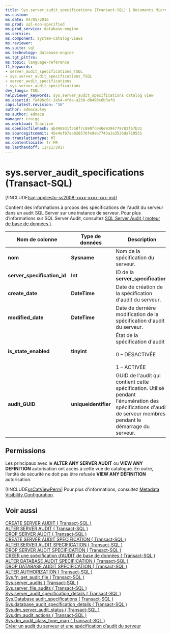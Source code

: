 ```yaml
---
title: Sys.server_audit_specifications (Transact-SQL) | Documents Microsoft
ms.custom: 
ms.date: 04/05/2016
ms.prod: sql-non-specified
ms.prod_service: database-engine
ms.service: 
ms.component: system-catalog-views
ms.reviewer: 
ms.suite: sql
ms.technology: database-engine
ms.tgt_pltfrm: 
ms.topic: language-reference
f1_keywords:
- server_audit_specifications_TSQL
- sys.server_audit_specifications_TSQL
- server_audit_specifications
- sys.server_audit_specifications
dev_langs: TSQL
helpviewer_keywords: sys.server_audit_specifications catalog view
ms.assetid: fa496c6c-2a54-4fda-a238-db490c6b3afd
caps.latest.revision: "16"
author: edmacauley
ms.author: edmaca
manager: craigg
ms.workload: Inactive
ms.openlocfilehash: ab490931f358f7c890fc040e9394779703f67b31
ms.sourcegitcommit: 45e4efb7aa828578fe9eb7743a1a3526da719555
ms.translationtype: MT
ms.contentlocale: fr-FR
ms.lasthandoff: 11/21/2017
---
```

# <a name="sysserverauditspecifications-transact-sql"></a>sys.server_audit_specifications (Transact-SQL)
[!INCLUDE[tsql-appliesto-ss2008-xxxx-xxxx-xxx-md](../../includes/tsql-appliesto-ss2008-xxxx-xxxx-xxx-md.md)]

  Contient des informations à propos des spécifications de l'audit du serveur dans un audit SQL Server sur une instance de serveur. Pour plus d’informations sur SQL Server Audit, consultez [SQL Server Audit &#40; moteur de base de données &#41;](../../relational-databases/security/auditing/sql-server-audit-database-engine.md).  
  
|Nom de colonne|Type de données|Description|  
|-----------------|---------------|-----------------|  
|**nom**|**Sysname**|Nom de la spécification du serveur.|  
|**server_specification_id**|**Int**|ID de la **server_specification**.|  
|**create_date**|**DateTime**|Date de création de la spécification d'audit du serveur.|  
|**modified_date**|**DateTime**|Date de dernière modification de la spécification d'audit du serveur.|  
|**is_state_enabled**|**tinyint**|État de la spécification d'audit :<br /><br /> 0 – DÉSACTIVÉE<br /><br /> 1 – ACTIVÉE|  
|**audit_GUID**|**uniqueidentifier**|GUID de l'audit qui contient cette spécification. Utilisé pendant l'énumération des spécifications d'audit de serveur membres pendant le démarrage du serveur.|  
  
## <a name="permissions"></a>Permissions  
 Les principaux avec le **ALTER ANY SERVER AUDIT** ou **VIEW ANY DEFINITION** autorisation ont accès à cette vue de catalogue. En outre, l’entité de sécurité ne doit pas être refusée **VIEW ANY DEFINITION** autorisation.  
  
 [!INCLUDE[ssCatViewPerm](../../includes/sscatviewperm-md.md)] Pour plus d'informations, consultez [Metadata Visibility Configuration](../../relational-databases/security/metadata-visibility-configuration.md).  
  
## <a name="see-also"></a>Voir aussi  
 [CREATE SERVER AUDIT &#40; Transact-SQL &#41;](../../t-sql/statements/create-server-audit-transact-sql.md)   
 [ALTER SERVER AUDIT &#40; Transact-SQL &#41;](../../t-sql/statements/alter-server-audit-transact-sql.md)   
 [DROP SERVER AUDIT &#40; Transact-SQL &#41;](../../t-sql/statements/drop-server-audit-transact-sql.md)   
 [CREATE SERVER AUDIT SPECIFICATION &#40; Transact-SQL &#41;](../../t-sql/statements/create-server-audit-specification-transact-sql.md)   
 [ALTER SERVER AUDIT SPECIFICATION &#40; Transact-SQL &#41;](../../t-sql/statements/alter-server-audit-specification-transact-sql.md)   
 [DROP SERVER AUDIT SPECIFICATION &#40; Transact-SQL &#41;](../../t-sql/statements/drop-server-audit-specification-transact-sql.md)   
 [CRÉER une spécification d’AUDIT de base de données &#40; Transact-SQL &#41;](../../t-sql/statements/create-database-audit-specification-transact-sql.md)   
 [ALTER DATABASE AUDIT SPECIFICATION &#40; Transact-SQL &#41;](../../t-sql/statements/alter-database-audit-specification-transact-sql.md)   
 [DROP DATABASE AUDIT SPECIFICATION &#40; Transact-SQL &#41;](../../t-sql/statements/drop-database-audit-specification-transact-sql.md)   
 [ALTER AUTHORIZATION &#40; Transact-SQL &#41;](../../t-sql/statements/alter-authorization-transact-sql.md)   
 [Sys.fn_get_audit_file &#40; Transact-SQL &#41;](../../relational-databases/system-functions/sys-fn-get-audit-file-transact-sql.md)   
 [Sys.server_audits &#40; Transact-SQL &#41;](../../relational-databases/system-catalog-views/sys-server-audits-transact-sql.md)   
 [Sys.server_file_audits &#40; Transact-SQL &#41;](../../relational-databases/system-catalog-views/sys-server-file-audits-transact-sql.md)   
 [Sys.server_audit_specification_details &#40; Transact-SQL &#41;](../../relational-databases/system-catalog-views/sys-server-audit-specification-details-transact-sql.md)   
 [Sys.Database audit_specifications &#40; Transact-SQL &#41;](../../relational-databases/system-catalog-views/sys-database-audit-specifications-transact-sql.md)   
 [Sys.database_audit_specification_details &#40; Transact-SQL &#41;](../../relational-databases/system-catalog-views/sys-database-audit-specification-details-transact-sql.md)   
 [Sys.dm_server_audit_status &#40; Transact-SQL &#41;](../../relational-databases/system-dynamic-management-views/sys-dm-server-audit-status-transact-sql.md)   
 [Sys.dm_audit_actions &#40; Transact-SQL &#41;](../../relational-databases/system-dynamic-management-views/sys-dm-audit-actions-transact-sql.md)   
 [Sys.dm_audit_class_type_map &#40; Transact-SQL &#41;](../../relational-databases/system-dynamic-management-views/sys-dm-audit-class-type-map-transact-sql.md)   
 [Créer un audit du serveur et une spécification d’audit du serveur](../../relational-databases/security/auditing/create-a-server-audit-and-server-audit-specification.md)  
  
  
